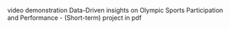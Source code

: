  video demonstration Data-Driven insights on Olympic Sports Participation and Performance - (Short-term) project in pdf
